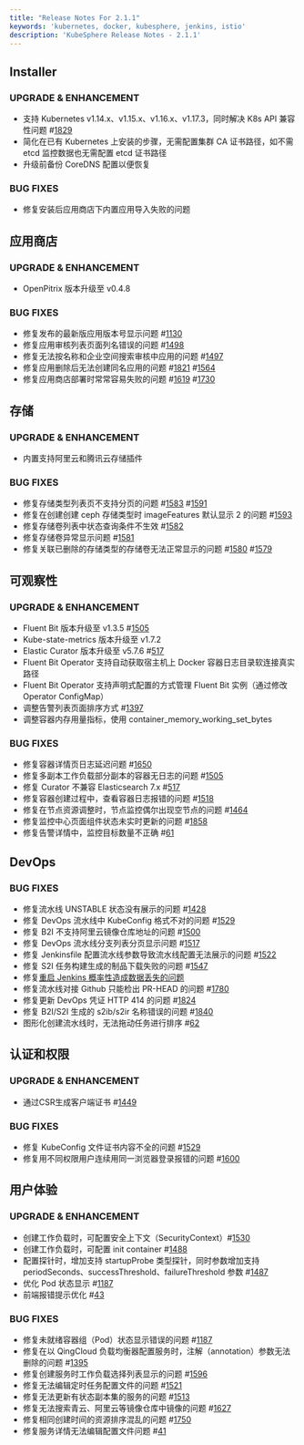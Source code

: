 ```yaml
---
title: "Release Notes For 2.1.1"
keywords: 'kubernetes, docker, kubesphere, jenkins, istio'
description: 'KubeSphere Release Notes - 2.1.1'
---
```


## Installer

### UPGRADE & ENHANCEMENT

- 支持 Kubernetes v1.14.x、v1.15.x、v1.16.x、v1.17.3，同时解决 K8s API 兼容性问题 #[1829](https://github.com/kubesphere/kubesphere/issues/1829)
- 简化在已有 Kubernetes 上安装的步骤，无需配置集群 CA 证书路径，如不需 etcd 监控数据也无需配置 etcd 证书路径
- 升级前备份 CoreDNS 配置以便恢复

### BUG FIXES

- 修复安装后应用商店下内置应用导入失败的问题

## 应用商店

### UPGRADE & ENHANCEMENT

- OpenPitrix 版本升级至 v0.4.8

### BUG FIXES

- 修复发布的最新版应用版本号显示问题 #[1130](https://github.com/kubesphere/kubesphere/issues/1130)
- 修复应用审核列表页面列名错误的问题 #[1498](https://github.com/kubesphere/kubesphere/issues/1498)
- 修复无法按名称和企业空间搜索审核中应用的问题 #[1497](https://github.com/kubesphere/kubesphere/issues/1497)
- 修复应用删除后无法创建同名应用的问题 #[1821](https://github.com/kubesphere/kubesphere/pull/1821) #[1564](https://github.com/kubesphere/kubesphere/issues/1564)
- 修复应用商店部署时常常容易失败的问题 #[1619](https://github.com/kubesphere/kubesphere/issues/1619) #[1730](https://github.com/kubesphere/kubesphere/issues/1730)

## 存储

### UPGRADE & ENHANCEMENT

- 内置支持阿里云和腾讯云存储插件

### BUG FIXES

- 修复存储类型列表页不支持分页的问题 #[1583](https://github.com/kubesphere/kubesphere/issues/1583) #[1591](https://github.com/kubesphere/kubesphere/issues/1591)
- 修复在创建创建 ceph 存储类型时 imageFeatures 默认显示 2 的问题 #[1593](https://github.com/kubesphere/kubesphere/issues/1593)
- 修复存储卷列表中状态查询条件不生效 #[1582](https://github.com/kubesphere/kubesphere/issues/1582)
- 修复存储卷异常显示问题 #[1581](https://github.com/kubesphere/kubesphere/issues/1581)
- 修复关联已删除的存储类型的存储卷无法正常显示的问题 #[1580](https://github.com/kubesphere/kubesphere/issues/1580) #[1579](https://github.com/kubesphere/kubesphere/issues/1579)

## 可观察性

### UPGRADE & ENHANCEMENT

- Fluent Bit 版本升级至 v1.3.5 #[1505](https://github.com/kubesphere/kubesphere/issues/1505)
- Kube-state-metrics 版本升级至 v1.7.2
- Elastic Curator 版本升级至 v5.7.6 #[517](https://github.com/kubesphere/ks-installer/issues/517)
- Fluent Bit Operator 支持自动获取宿主机上 Docker 容器日志目录软连接真实路径
- Fluent Bit Operator 支持声明式配置的方式管理 Fluent Bit 实例（通过修改 Operator ConfigMap）
- 调整告警列表页面排序方式 #[1397](https://github.com/kubesphere/kubesphere/issues/1397)
- 调整容器内存用量指标，使用 container_memory_working_set_bytes

### BUG FIXES

- 修复容器详情页日志延迟问题 #[1650](https://github.com/kubesphere/kubesphere/issues/1650)
- 修复多副本工作负载部分副本的容器无日志的问题 #[1505](https://github.com/kubesphere/kubesphere/issues/1505)
- 修复 Curator 不兼容 Elasticsearch 7.x #[517](https://github.com/kubesphere/ks-installer/issues/517)
- 修复容器创建过程中，查看容器日志报错的问题 #[1518](https://github.com/kubesphere/kubesphere/issues/1518)
- 修复在节点资源调整时，节点监控偶尔出现空节点的问题 #[1464](https://github.com/kubesphere/kubesphere/issues/1464)
- 修复监控中心页面组件状态未实时更新的问题 #[1858](https://github.com/kubesphere/kubesphere/issues/1858)
- 修复告警详情中，监控目标数量不正确 #[61](https://github.com/kubesphere/console/issues/61)

## DevOps

### BUG FIXES

- 修复流水线 UNSTABLE 状态没有展示的问题 #[1428](https://github.com/kubesphere/kubesphere/issues/1428)
- 修复 DevOps 流水线中 KubeConfig 格式不对的问题 #[1529](https://github.com/kubesphere/kubesphere/issues/1529)
- 修复 B2I 不支持阿里云镜像仓库地址的问题 #[1500](https://github.com/kubesphere/kubesphere/issues/1500)
- 修复 DevOps 流水线分支列表分页显示问题 #[1517](https://github.com/kubesphere/kubesphere/issues/1517)
- 修复 Jenkinsfile 配置流水线参数导致流水线配置无法展示的问题 #[1522](https://github.com/kubesphere/kubesphere/issues/1522)
- 修复 S2I 任务构建生成的制品下载失败的问题 #[1547](https://github.com/kubesphere/kubesphere/issues/1547)
- 修复[重启 Jenkins 概率性造成数据丢失的问题]( https://kubesphere.com.cn/forum/d/283-jenkins)
- 修复流水线对接 Github 只能检出 PR-HEAD 的问题 #[1780](https://github.com/kubesphere/kubesphere/issues/1780)
- 修复更新 DevOps 凭证  HTTP 414 的问题 #[1824](https://github.com/kubesphere/kubesphere/issues/1824)
- 修复 B2I/S2I 生成的 s2ib/s2ir 名称错误的问题 #[1840](https://github.com/kubesphere/kubesphere/issues/1840)
- 图形化创建流水线时，无法拖动任务进行排序 #[62](https://github.com/kubesphere/console/issues/62)


## 认证和权限

### UPGRADE & ENHANCEMENT

- 通过CSR生成客户端证书 #[1449](https://github.com/kubesphere/kubesphere/issues/1449)

### BUG FIXES

- 修复 KubeConfig 文件证书内容不全的问题 #[1529](https://github.com/kubesphere/kubesphere/issues/1529)
- 修复用不同权限用户连续用同一浏览器登录报错的问题 #[1600](https://github.com/kubesphere/kubesphere/issues/1600)

## 用户体验

### UPGRADE & ENHANCEMENT

- 创建工作负载时，可配置安全上下文（SecurityContext）#[1530](https://github.com/kubesphere/kubesphere/issues/1530)
- 创建工作负载时，可配置 init container #[1488](https://github.com/kubesphere/kubesphere/issues/1488)
- 配置探针时，增加支持 startupProbe 类型探针，同时参数增加支持 periodSeconds、successThreshold、failureThreshold 参数 #[1487](https://github.com/kubesphere/kubesphere/issues/1487)
- 优化 Pod 状态显示 #[1187](https://github.com/kubesphere/kubesphere/issues/1187)
- 前端报错提示优化 #[43](https://github.com/kubesphere/console/issues/43)

### BUG FIXES

- 修复未就绪容器组（Pod）状态显示错误的问题 #[1187](https://github.com/kubesphere/kubesphere/issues/1187)
- 修复在以 QingCloud 负载均衡器配置服务时，注解（annotation）参数无法删除的问题 #[1395](https://github.com/kubesphere/kubesphere/issues/1395)
- 修复创建服务时工作负载选择列表显示的问题 #[1596](https://github.com/kubesphere/kubesphere/issues/1596)
- 修复无法编辑定时任务配置文件的问题 #[1521](https://github.com/kubesphere/kubesphere/issues/1521)
- 修复无法更新有状态副本集的服务的问题 #[1513](https://github.com/kubesphere/kubesphere/issues/1513)
- 修复无法搜索青云、阿里云等镜像仓库中镜像的问题 #[1627](https://github.com/kubesphere/kubesphere/issues/1627)
- 修复相同创建时间的资源排序混乱的问题 #[1750](https://github.com/kubesphere/kubesphere/pull/1750)
- 修复服务详情无法编辑配置文件问题 #[41](https://github.com/kubesphere/console/issues/41)
